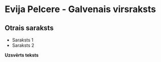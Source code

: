 # Evija Pelcere - Galvenais virsraksts
## Otrais saraksts
- Saraksts 1
- Saraksts 2

**Uzsvērts teksts**
